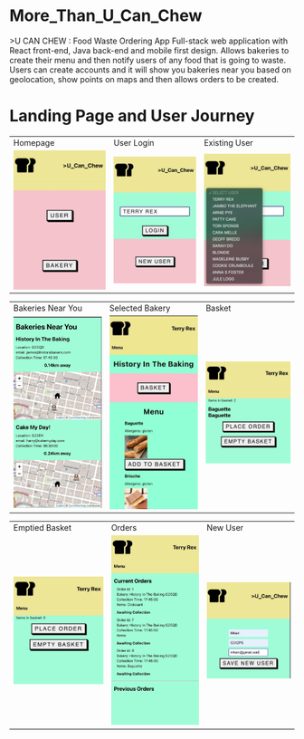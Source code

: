 # More_Than_U_Can_Chew

\>U CAN CHEW : Food Waste Ordering App Full-stack web application with React front-end, Java back-end and mobile first design. Allows bakeries to create their menu and then notify users of any food that is going to waste. Users can create accounts and it will show you bakeries near you based on geolocation, show points on maps and then allows orders to be created.

# Landing Page and User Journey

<table>
  <tr>
    <td>Homepage</td>
     <td>User Login</td>
     <td>Existing User</td>
  </tr>
  <tr>
    <td><img src="Images/mtyccScreenshotHomepage.jpg" width="250px" ></td>
    <td><img src="Images/mtyccScreenshotUserLogin.jpg" width="250px" ></td>
    <td><img src="Images/mtyccScreenshotExistingUser.jpg" width="250px" ></td>
    </tr>
 </table>
 <table>
  <tr>
    <td>Bakeries Near You</td>
     <td>Selected Bakery</td>
     <td>Basket</td>
  </tr>
  <tr>
    <td><img src="Images/mtyccScreenshotBakeriesNearYou.jpg" width="250px" ></td>
    <td><img src="Images/mtyccScreenshotUserBakeryMenu.jpg" width="250px" ></td>
    <td><img src="Images/mtyccScreenshotBasket.jpg" width="250px" ></td>
    </tr>
 </table>
 <table>
  <tr>
    <td>Emptied Basket</td>
     <td>Orders</td>
     <td>New User</td>
  </tr>
  <tr>
    <td><img src="Images/mtyccScreenshotEmptiedBasket.jpg" width="250px" ></td>
    <td><img src="Images/mtyccScreenshotCurrentOrders.jpg" width="250px" ></td>
    <td><img src="Images/mtyccScreenshotCreateUser.jpg" width="250px" ></td>
    </tr>
 </table>
 
 
